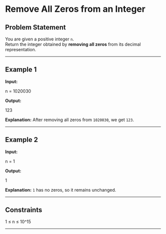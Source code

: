 # Remove All Zeros from an Integer

## Problem Statement
You are given a positive integer `n`.  
Return the integer obtained by **removing all zeros** from its decimal representation.

---

## Example 1
**Input:**

n = 1020030

**Output:**

123

**Explanation:**
After removing all zeros from `1020030`, we get `123`.

---

## Example 2
**Input:**

n = 1

**Output:**

1

**Explanation:**
`1` has no zeros, so it remains unchanged.

---

## Constraints

1 ≤ n ≤ 10^15


---
